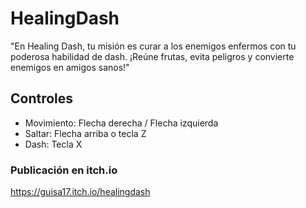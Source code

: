 ﻿# HealingDash

"En Healing Dash, tu misión es curar a los enemigos enfermos con tu poderosa habilidad de dash. ¡Reúne frutas, evita peligros y convierte enemigos en amigos sanos!"

## Controles

- Movimiento: Flecha derecha / Flecha izquierda
- Saltar: Flecha arriba o tecla Z
- Dash: Tecla X

### Publicación en itch.io
https://guisa17.itch.io/healingdash
